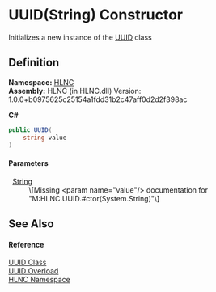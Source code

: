 # UUID(String) Constructor


Initializes a new instance of the <a href="T_HLNC_UUID">UUID</a> class



## Definition
**Namespace:** <a href="N_HLNC">HLNC</a>  
**Assembly:** HLNC (in HLNC.dll) Version: 1.0.0+b0975625c25154a1fdd31b2c47aff0d2d2f398ac

**C#**
``` C#
public UUID(
	string value
)
```



#### Parameters
<dl><dt>  <a href="https://learn.microsoft.com/dotnet/api/system.string" target="_blank" rel="noopener noreferrer">String</a></dt><dd>\[Missing &lt;param name="value"/&gt; documentation for "M:HLNC.UUID.#ctor(System.String)"\]</dd></dl>

## See Also


#### Reference
<a href="T_HLNC_UUID">UUID Class</a>  
<a href="Overload_HLNC_UUID__ctor">UUID Overload</a>  
<a href="N_HLNC">HLNC Namespace</a>  
